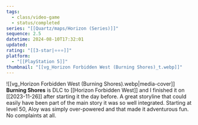 ```yaml
---
tags:
  - class/video-game
  - status/completed
series: "[[Quartz/maps/Horizon (Series)]]"
sequence: 2.5
datetime: 2024-08-10T17:32:01
updated: 
rating: "[[3-star|⭐️⭐️⭐️]]"
platform:
  - "[[PlayStation 5]]"
thumbnail: "[[vg_Horizon Forbidden West (Burning Shores)_t.webp]]"
---
```

![[vg_Horizon Forbidden West (Burning Shores).webp|media-cover]]
**Burning Shores** is DLC to [[Horizon Forbidden West]] and I finished it on  [[2023-11-26]] after starting it the day before. A great storyline that could easily have been part of the main story it was so well integrated. Starting at level 50, Aloy was simply over-powered and that made it adventurous fun. No complaints at all.